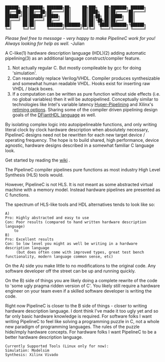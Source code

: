 ```
██████╗ ██╗██████╗ ███████╗██╗     ██╗███╗   ██╗███████╗ ██████╗
██╔══██╗██║██╔══██╗██╔════╝██║     ██║████╗  ██║██╔════╝██╔════╝
██████╔╝██║██████╔╝█████╗  ██║     ██║██╔██╗ ██║█████╗  ██║     
██╔═══╝ ██║██╔═══╝ ██╔══╝  ██║     ██║██║╚██╗██║██╔══╝  ██║     
██║     ██║██║     ███████╗███████╗██║██║ ╚████║███████╗╚██████╗
╚═╝     ╚═╝╚═╝     ╚══════╝╚══════╝╚═╝╚═╝  ╚═══╝╚══════╝ ╚═════╝
```

*Please feel free to message - very happy to make PipelineC work for you! Always looking for help as well.* -Julian

A C-like(1) hardware description language (HDL)(2) adding automatic pipelining(3) as an additional language construct/compiler feature.

1. Not actually regular C. But mostly compileable by gcc for doing 'simulation'.
2. Can reasonably replace Verilog/VHDL. Compiler produces synthesizable and somewhat human readable VHDL. Hooks exist for inserting raw VHDL / black boxes.
3. If a computation can be written as pure function without side effects (i.e. no global variables) then it will be autopipelined. 
   Conceptually similar to technologies like Intel's variable latency [Hyper-Pipelining](https://www.intel.com/content/www/us/en/programmable/documentation/jbr1444752564689.html#esc1445881961208)
   and Xilinx's [retiming options](https://www.xilinx.com/support/answers/65410.html). 
   Sharing some of the compiler driven pipelining design goals of the [DFiantHDL language](https://dfianthdl.github.io/) as well.

By isolating complex logic into autopipelineable functions, and only writing literal clock by clock hardware description when absolutely necessary, PipelineC designs need not be rewritten for each new target device / operating frequency. The hope is to build shared, high performance, device agnostic, hardware designs described in a somewhat familiar C language look.

Get started by reading the [wiki](https://github.com/JulianKemmerer/PipelineC/wiki) .

The PipelineC compiler pipelines pure functions as most industry High Level Synthesis (HLS) tools would. 

However, PipelineC is not HLS. It is not meant as some abstracted virtual machine with a memory model. Instead hardware pipelines are presented as C functions.

The spectrum of HLS-like tools and HDL alternatives tends to look like so:
```
A)
Pro: Highly abstracted and easy to use 
Con: Poor results (compared to hand written hardware description language)   
    to
B)
Pro: Excellent results
Con: So low level you might as well be writing in a hardware description language 
     (but does often come with improved types, great test bench functionality, modern language common sense, etc)
```
On the A) side you make little to no modifications to the original code. Any software developer off the street can be up and running quickly. 

On the B) side of things you are likely doing a complete rewrite of the code to 'some ugly pragma ridden version of C'. You likely still require a hardware engineer on your team even if a skilled software developer is writing the code.

Right now PipelineC is closer to the B side of things - closer to writing hardware description language. 
I dont think I've made it too ugly yet and so far only basic hardware knowledge is required. 
For software folks I want writing PipelineC to feel like solving a programming puzzle in C, not a whole new paradigm of programming languages.
The rules of the puzzle hide/imply hardware concepts. For hardware folks I want PipelineC to be a better hardware description language.

```
Currently Supported Tools (Linux only for now):
Simulation: Modelsim
Synthesis: Xilinx Vivado
```
